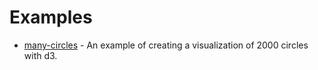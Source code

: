 # Examples

- [many-circles](https://github.com/pbeshai/react-computed-props/tree/master/examples/many-circles) - An example of creating a visualization of 2000 circles with d3.
